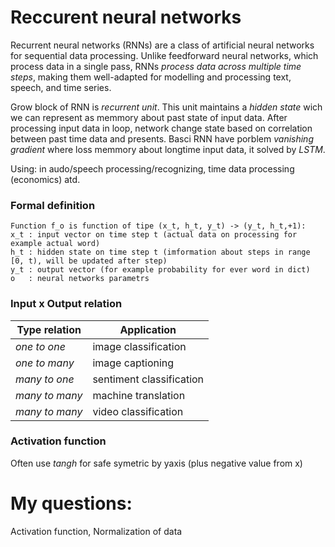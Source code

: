 # Reccurent neural networks
Recurrent neural networks (RNNs) are a class of artificial neural networks for sequential data processing. Unlike feedforward neural networks, which process data in a single pass, RNNs *process data across multiple time steps*, making them well-adapted for modelling and processing text, speech, and time series.

Grow block of RNN is *recurrent unit*. This unit maintains a *hidden state* wich we can represent as memmory about past state of input data. After processing input data in loop, network change state based on correlation between past time data and presents.
Basci RNN have porblem *vanishing gradient* where loss memmory about longtime input data, it solved by *LSTM*.

Using: in audo/speech processing/recognizing, time data processing (economics) atd.

### Formal definition
```
Function f_o is function of tipe (x_t, h_t, y_t) -> (y_t, h_t,+1):
x_t : input vector on time step t (actual data on processing for example actual word)
h_t : hidden state on time step t (imformation about steps in range [0, t), will be updated after step)
y_t : output vector (for example probability for ever word in dict)
o   : neural networks parametrs
```
### Input x Output relation
|Type relation|Application|
|-------------|-----------|
|*one to one*|image classification|
|*one to many*|image captioning|
|*many to one*|sentiment classification|
|*many to many*|machine translation|
|*many to many*|video classification|
### Activation function
Often use *tangh* for safe symetric by yaxis (plus negative value from x)

# My questions:
Activation function,
Normalization of data
